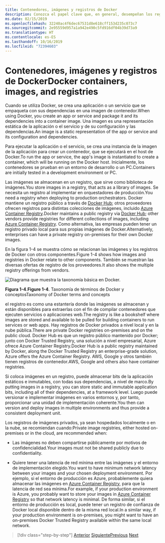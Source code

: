 ```yaml
---
title: Contenedores, imágenes y registros de Docker
description: Conozca el papel clave que, en general, desempeñan los registros en la forma de implementar aplicaciones de Docker.
ms.date: 02/15/2019
ms.openlocfilehash: 32240ac4f6dec67531d8e618cff153d235c073c7
ms.sourcegitcommit: 2e95559d957a1a942e490c5fd916df04b39d73a9
ms.translationtype: HT
ms.contentlocale: es-ES
ms.lasthandoff: 10/16/2019
ms.locfileid: "72394603"
---
```

# <a name="docker-containers-images-and-registries"></a><span data-ttu-id="fb741-103">Contenedores, imágenes y registros de Docker</span><span class="sxs-lookup"><span data-stu-id="fb741-103">Docker containers, images, and registries</span></span>

<span data-ttu-id="fb741-104">Cuando se utiliza Docker, se crea una aplicación o un servicio que se empaqueta con sus dependencias en una imagen de contenedor.</span><span class="sxs-lookup"><span data-stu-id="fb741-104">When using Docker, you create an app or service and package it and its dependencies into a container image.</span></span> <span data-ttu-id="fb741-105">Una imagen es una representación estática de la aplicación o el servicio y de su configuración y las dependencias.</span><span class="sxs-lookup"><span data-stu-id="fb741-105">An image is a static representation of the app or service and its configuration and dependencies.</span></span>

<span data-ttu-id="fb741-106">Para ejecutar la aplicación o el servicio, se crea una instancia de la imagen de la aplicación para crear un contenedor, que se ejecutará en el host de Docker.</span><span class="sxs-lookup"><span data-stu-id="fb741-106">To run the app or service, the app's image is instantiated to create a container, which will be running on the Docker host.</span></span> <span data-ttu-id="fb741-107">Inicialmente, los contenedores se prueban en un entorno de desarrollo o un PC.</span><span class="sxs-lookup"><span data-stu-id="fb741-107">Containers are initially tested in a development environment or PC.</span></span>

<span data-ttu-id="fb741-108">Las imágenes se almacenan en un registro, que sirve como biblioteca de imágenes.</span><span class="sxs-lookup"><span data-stu-id="fb741-108">You store images in a registry, that acts as a library of images.</span></span> <span data-ttu-id="fb741-109">Se necesita un registro al implementar en orquestadores de producción.</span><span class="sxs-lookup"><span data-stu-id="fb741-109">You need a registry when deploying to production orchestrators.</span></span> <span data-ttu-id="fb741-110">Docker mantiene un registro público a través de [Docker Hub](https://hub.docker.com/); otros proveedores ofrecen registros para distintas colecciones de imágenes, incluido [Azure Container Registry](https://azure.microsoft.com/services/container-registry/).</span><span class="sxs-lookup"><span data-stu-id="fb741-110">Docker maintains a public registry via [Docker Hub](https://hub.docker.com/); other vendors provide registries for different collections of images, including [Azure Container Registry](https://azure.microsoft.com/services/container-registry/).</span></span> <span data-ttu-id="fb741-111">Como alternativa, las empresas pueden tener un registro privado local para sus propias imágenes de Docker.</span><span class="sxs-lookup"><span data-stu-id="fb741-111">Alternatively, enterprises can have a private registry on-premises for their own Docker images.</span></span>

<span data-ttu-id="fb741-112">En la figura 1-4 se muestra cómo se relacionan las imágenes y los registros de Docker con otros componentes.</span><span class="sxs-lookup"><span data-stu-id="fb741-112">Figure 1-4 shows how images and registries in Docker relate to other components.</span></span> <span data-ttu-id="fb741-113">También se muestran las diversas ofertas de registro de los proveedores.</span><span class="sxs-lookup"><span data-stu-id="fb741-113">It also shows the multiple registry offerings from vendors.</span></span>

![Diagrama que muestra la taxonomía básica en Docker.](./media/docker-containers-images-and-registries/taxonomy-docker-terms-concepts.png)

<span data-ttu-id="fb741-115">**Figura 1-4**.</span><span class="sxs-lookup"><span data-stu-id="fb741-115">**Figure 1-4**.</span></span> <span data-ttu-id="fb741-116">Taxonomía de términos de Docker y conceptos</span><span class="sxs-lookup"><span data-stu-id="fb741-116">Taxonomy of Docker terms and concepts</span></span>

<span data-ttu-id="fb741-117">el registro es como una estantería donde las imágenes se almacenan y están disponibles para extraerlas con el fin de compilar contenedores que ejecuten servicios o aplicaciones web.</span><span class="sxs-lookup"><span data-stu-id="fb741-117">The registry is like a bookshelf where images are stored and available to be pulled for building containers to run services or web apps.</span></span> <span data-ttu-id="fb741-118">Hay registros de Docker privados a nivel local y en la nube pública.</span><span class="sxs-lookup"><span data-stu-id="fb741-118">There are private Docker registries on-premises and on the public cloud.</span></span> <span data-ttu-id="fb741-119">Docker Hub es que un registro público mantenido por Docker; junto con Docker Trusted Registry, una solución a nivel empresarial, Azure ofrece Azure Container Registry.</span><span class="sxs-lookup"><span data-stu-id="fb741-119">Docker Hub is a public registry maintained by Docker, along the Docker Trusted Registry an enterprise-grade solution, Azure offers the Azure Container Registry.</span></span> <span data-ttu-id="fb741-120">AWS, Google y otros también tienen registros de contenedor.</span><span class="sxs-lookup"><span data-stu-id="fb741-120">AWS, Google and others also have container registries.</span></span>

<span data-ttu-id="fb741-121">Si coloca imágenes en un registro, puede almacenar bits de la aplicación estáticos e inmutables, con todas sus dependencias, a nivel de marco.</span><span class="sxs-lookup"><span data-stu-id="fb741-121">By putting images in a registry, you can store static and immutable application bits, including all of their dependencies, at a framework level.</span></span> <span data-ttu-id="fb741-122">Luego puede versionar e implementar imágenes en varios entornos y, por tanto, proporcionar una unidad de implementación coherente.</span><span class="sxs-lookup"><span data-stu-id="fb741-122">You then can version and deploy images in multiple environments and thus provide a consistent deployment unit.</span></span>

<span data-ttu-id="fb741-123">Los registros de imágenes privados, ya sean hospedados localmente o en la nube, se recomiendan cuando:</span><span class="sxs-lookup"><span data-stu-id="fb741-123">Private image registries, either hosted on-premises or in the cloud, are recommended when:</span></span>

- <span data-ttu-id="fb741-124">Las imágenes no deben compartirse públicamente por motivos de confidencialidad.</span><span class="sxs-lookup"><span data-stu-id="fb741-124">Your images must not be shared publicly due to confidentiality.</span></span>

- <span data-ttu-id="fb741-125">Quiere tener una latencia de red mínima entre las imágenes y el entorno de implementación elegido.</span><span class="sxs-lookup"><span data-stu-id="fb741-125">You want to have minimum network latency between your images and your chosen deployment environment.</span></span> <span data-ttu-id="fb741-126">Por ejemplo, si el entorno de producción es Azure, probablemente quiera almacenar las imágenes en [Azure Container Registry](https://azure.microsoft.com/services/container-registry/), para que la latencia de red sea mínima.</span><span class="sxs-lookup"><span data-stu-id="fb741-126">For example, if your production environment is Azure, you probably want to store your images in [Azure Container Registry](https://azure.microsoft.com/services/container-registry/) so that network latency is minimal.</span></span> <span data-ttu-id="fb741-127">De forma similar, si el entorno de producción es local, puede tener un registro de confianza de Docker local disponible dentro de la misma red local.</span><span class="sxs-lookup"><span data-stu-id="fb741-127">In a similar way, if your production environment is on-premises, you might want to have an on-premises Docker Trusted Registry available within the same local network.</span></span>

>[!div class="step-by-step"]
><span data-ttu-id="fb741-128">[Anterior](docker-terminology.md)
>[Siguiente](road-to-modern-applications-based-on-containers.md)</span><span class="sxs-lookup"><span data-stu-id="fb741-128">[Previous](docker-terminology.md)
[Next](road-to-modern-applications-based-on-containers.md)</span></span>
